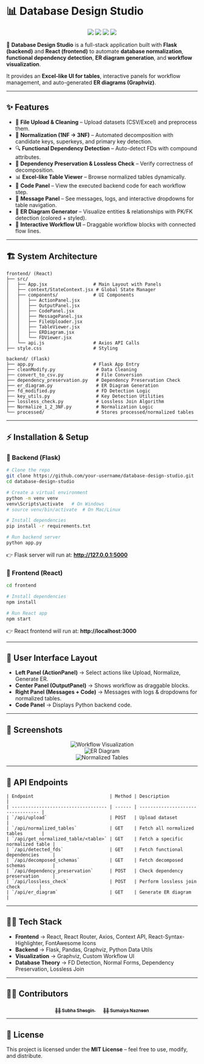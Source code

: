 # 📊 Database Design Studio

<p align="center">
  <img src="https://img.shields.io/badge/Backend-Flask-blue?style=flat-square&logo=flask" />
  <img src="https://img.shields.io/badge/Frontend-React-green?style=flat-square&logo=react" />
  <img src="https://img.shields.io/badge/Database-Normalization-orange?style=flat-square&logo=sqlite" />
  <img src="https://img.shields.io/badge/Visualization-Graphviz-purple?style=flat-square&logo=graphviz" />
</p>

🚀 **Database Design Studio** is a full-stack application built with **Flask (backend)** and **React (frontend)** to automate **database normalization**, **functional dependency detection**, **ER diagram generation**, and **workflow visualization**.

It provides an **Excel-like UI for tables**, interactive panels for workflow management, and auto-generated **ER diagrams (Graphviz)**.

---

## ✨ Features

- 🔼 **File Upload & Cleaning** – Upload datasets (CSV/Excel) and preprocess them.  
- 📐 **Normalization (1NF → 3NF)** – Automated decomposition with candidate keys, superkeys, and primary key detection.  
- 🔍 **Functional Dependency Detection** – Auto-detect FDs with compound attributes.  
- 🔄 **Dependency Preservation & Lossless Check** – Verify correctness of decomposition.  
- 📊 **Excel-like Table Viewer** – Browse normalized tables dynamically.  
- 📜 **Code Panel** – View the executed backend code for each workflow step.  
- 🔔 **Message Panel** – See messages, logs, and interactive dropdowns for table navigation.  
- 📌 **ER Diagram Generator** – Visualize entities & relationships with PK/FK detection (colored + styled).  
- 🧩 **Interactive Workflow UI** – Draggable workflow blocks with connected flow lines.  

---

## 🏗️ System Architecture

```plaintext
frontend/ (React)
├── src/
│   ├── App.jsx                 # Main Layout with Panels
│   ├── context/StateContext.jsx # Global State Manager
│   ├── components/             # UI Components
│   │   ├── ActionPanel.jsx
│   │   ├── OutputPanel.jsx
│   │   ├── CodePanel.jsx
│   │   ├── MessagePanel.jsx
│   │   ├── FileUploader.jsx
│   │   ├── TableViewer.jsx
│   │   ├── ERDiagram.jsx
│   │   └── FDViewer.jsx
│   └── api.js                  # Axios API Calls
├── style.css                   # Styling

backend/ (Flask)
├── app.py                      # Flask App Entry
├── cleanModify.py               # Data Cleaning
├── convert_to_csv.py            # File Conversion
├── dependency_preservation.py   # Dependency Preservation Check
├── er_diagram.py                # ER Diagram Generation
├── fd_modified.py               # FD Detection Logic
├── key_utils.py                 # Key Detection Utilities
├── lossless_check.py            # Lossless Join Algorithm
├── Normalize_1_2_3NF.py         # Normalization Logic
└── processed/                   # Stores processed/normalized tables
```

---

## ⚡ Installation & Setup

### 🔹 Backend (Flask)
```bash
# Clone the repo
git clone https://github.com/your-username/database-design-studio.git
cd database-design-studio

# Create a virtual environment
python -m venv venv
venv\Scripts\activate   # On Windows
# source venv/bin/activate  # On Mac/Linux

# Install dependencies
pip install -r requirements.txt

# Run backend server
python app.py
```

👉 Flask server will run at: **http://127.0.0.1:5000**

### 🔹 Frontend (React)
```bash
cd frontend

# Install dependencies
npm install

# Run React app
npm start
```

👉 React frontend will run at: **http://localhost:3000**

---

## 🎨 User Interface Layout

- **Left Panel (ActionPanel)** → Select actions like Upload, Normalize, Generate ER.
- **Center Panel (OutputPanel)** → Shows workflow as draggable blocks.
- **Right Panel (Messages + Code)** → Messages with logs & dropdowns for normalized tables.
- **Code Panel** → Displays Python backend code.

---

## 📸 Screenshots

<p align="center">
  <img src="https://via.placeholder.com/700x400?text=Workflow+Visualization" alt="Workflow Visualization" />
  <br/>
  <img src="https://via.placeholder.com/700x400?text=ER+Diagram" alt="ER Diagram" />
  <br/>
  <img src="https://via.placeholder.com/700x400?text=Normalized+Tables" alt="Normalized Tables" />
</p>

---

## 🔗 API Endpoints

```plaintext
| Endpoint                            | Method | Description                       |
| ----------------------------------- | ------ | --------------------------------- |
| `/api/upload`                       | POST   | Upload dataset                    |
| `/api/normalized_tables`            | GET    | Fetch all normalized tables       |
| `/api/get_normalized_table/<table>` | GET    | Fetch a specific normalized table |
| `/api/detected_fds`                 | GET    | Fetch functional dependencies     |
| `/api/decomposed_schemas`           | GET    | Fetch decomposed schemas          |
| `/api/dependency_preservation`      | POST   | Check dependency preservation     |
| `/api/lossless_check`               | POST   | Perform lossless join check       |
| `/api/er_diagram`                   | GET    | Generate ER diagram               |
```

---

## 👨‍💻 Tech Stack

- **Frontend** → React, React Router, Axios, Context API, React-Syntax-Highlighter, FontAwesome Icons  
- **Backend** → Flask, Pandas, Graphviz, Python Data Utils  
- **Visualization** → Graphviz, Custom Workflow UI  
- **Database Theory** → FD Detection, Normal Forms, Dependency Preservation, Lossless Join  

---

## 👩‍💻 Contributors

<p align="center">
  <a href="https://github.com/subhasesgin">
    <sub><b>👩‍💻 Subha Shesgin</b></sub>
  </a>
  &nbsp;&nbsp;&nbsp;&nbsp;
  <a href="https://github.com/sumaiyanazneen">
    <sub><b>👩‍💻 Sumaiya Nazneen</b></sub>
  </a>
</p>

---

## 📜 License

This project is licensed under the **MIT License** – feel free to use, modify, and distribute.
